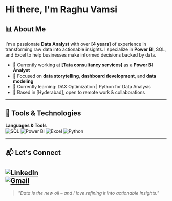 # Hi there, I'm Raghu Vamsi 



## 📊 About Me

I'm a passionate **Data Analyst** with over **[4 years]** of experience in transforming raw data into actionable insights. I specialize in **Power BI**, SQL, and Excel to help businesses make informed decisions backed by data.

- 💼 Currently working at **[Tata consultancy services]** as a **Power BI Analyst**
- 🎯 Focused on **data storytelling**, **dashboard development**, and **data modeling**
- 🌱 Currently learning: DAX Optimization | Python for Data Analysis
- 📍 Based in [Hyderabad], open to remote work & collaborations

---

## 🔧 Tools & Technologies

**Languages & Tools**  
![SQL](https://img.shields.io/badge/-SQL-4479A1?style=flat&logo=Microsoft-SQL-Server&logoColor=white)
![Power BI](https://img.shields.io/badge/-Power%20BI-F2C811?style=flat&logo=Power-BI&logoColor=black)
![Excel](https://img.shields.io/badge/-Excel-217346?style=flat&logo=Microsoft-Excel&logoColor=white)
![Python](https://img.shields.io/badge/-Python-3776AB?style=flat&logo=Python&logoColor=white)





---

## 📬 Let's Connect

[![LinkedIn](https://img.shields.io/badge/-LinkedIn-blue?style=flat&logo=linkedin&logoColor=white)](https://www.linkedin.com/in/raghu-vamsi-krishna-yandapalli-837309220/)  
[![Gmail](https://img.shields.io/badge/-Email-D14836?style=flat&logo=gmail&logoColor=white)](mailto:raghuvamsikrishnayandapalli@gmail.com)  
---

> *"Data is the new oil – and I love refining it into actionable insights."*
